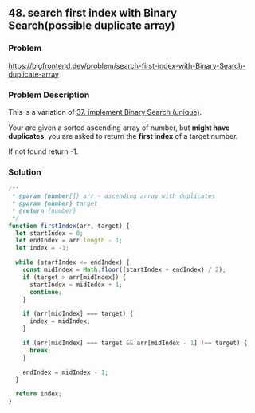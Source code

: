 ## 48. search first index with Binary Search(possible duplicate array)

### Problem

https://bigfrontend.dev/problem/search-first-index-with-Binary-Search-duplicate-array

### Problem Description

This is a variation of [37. implement Binary Search (unique)](https://bigfrontend.dev/problem/implement-Binary-Search-Unique).

Your are given a sorted ascending array of number, but **might have duplicates**, you are asked to return the **first index** of a target number.

If not found return -1.

### Solution

```js
/**
 * @param {number[]} arr - ascending array with duplicates
 * @param {number} target
 * @return {number}
 */
function firstIndex(arr, target) {
  let startIndex = 0;
  let endIndex = arr.length - 1;
  let index = -1;

  while (startIndex <= endIndex) {
    const midIndex = Math.floor((startIndex + endIndex) / 2);
    if (target > arr[midIndex]) {
      startIndex = midIndex + 1;
      continue;
    }

    if (arr[midIndex] === target) {
      index = midIndex;
    }

    if (arr[midIndex] === target && arr[midIndex - 1] !== target) {
      break;
    }

    endIndex = midIndex - 1;
  }

  return index;
}
```
